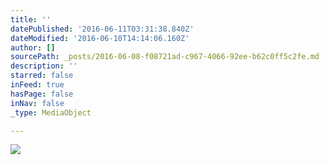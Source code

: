 ```yaml
---
title: ''
datePublished: '2016-06-11T03:31:38.840Z'
dateModified: '2016-06-10T14:14:06.160Z'
author: []
sourcePath: _posts/2016-06-08-f08721ad-c967-4066-92ee-b62c0ff5c2fe.md
description: ''
starred: false
inFeed: true
hasPage: false
inNav: false
_type: MediaObject

---
```

![](https://the-grid-user-content.s3-us-west-2.amazonaws.com/84e073aa-2cf3-4030-b22a-93d21ecc5e6c.jpg)